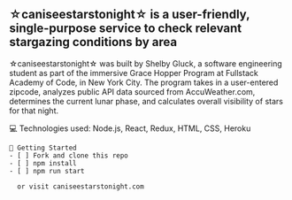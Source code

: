 ## ☆caniseestarstonight☆ is a user-friendly, single-purpose service to check relevant stargazing conditions by area

☆caniseestarstonight☆ was built by Shelby Gluck, a software engineering student as part of the immersive Grace Hopper Program at Fullstack Academy of Code, in New York City. The program takes in a user-entered zipcode, analyzes public API data sourced from AccuWeather.com, determines the current lunar phase, and calculates overall visibility of stars for that night.

💻 Technologies used: Node.js, React, Redux, HTML, CSS, Heroku

```
🔐 Getting Started
- [ ] Fork and clone this repo
- [ ] npm install
- [ ] npm run start

  or visit caniseestarstonight.com
```